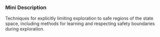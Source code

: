 ### Mini Description

Techniques for explicitly limiting exploration to safe regions of the state space, including methods for learning and respecting safety boundaries during exploration.
